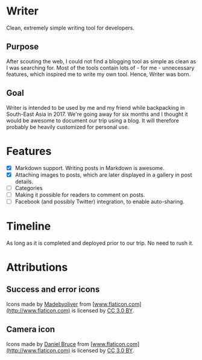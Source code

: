 # Writer
Clean, extremely simple writing tool for developers.

## Purpose
After scouting the web, I could not find a blogging tool as simple as clean as I was searching for. Most of the tools contain lots of - for me - unnecessary features, which inspired me to write my own tool. Hence, Writer was born.

## Goal
Writer is intended to be used by me and my friend while backpacking in South-East Asia in 2017. We're going away for six months and I thought it would be awesome to document our trip using a blog. It will therefore probably be heavily customized for personal use.

# Features
- [x] Markdown support. Writing posts in Markdown is awesome.
- [x] Attaching images to posts, which are later displayed in a gallery in post details.
- [ ] Categories
- [ ] Making it possible for readers to comment on posts.
- [ ] Facebook (and possibly Twitter) integration, to enable auto-sharing.

# Timeline
As long as it is completed and deployed prior to our trip. No need to rush it.

# Attributions
## Success and error icons
Icons made by [Madebyoliver](http://www.flaticon.com/authors/madebyoliver) from [www.flaticon.com](http://www.flaticon.com) is licensed by [CC 3.0 BY](http://creativecommons.org/licenses/by/3.0/).

## Camera icon
Icons made by [Daniel Bruce](http://www.flaticon.com/authors/daniel-bruce) from [www.flaticon.com](http://www.flaticon.com) is licensed by [CC 3.0 BY](http://creativecommons.org/licenses/by/3.0/).
